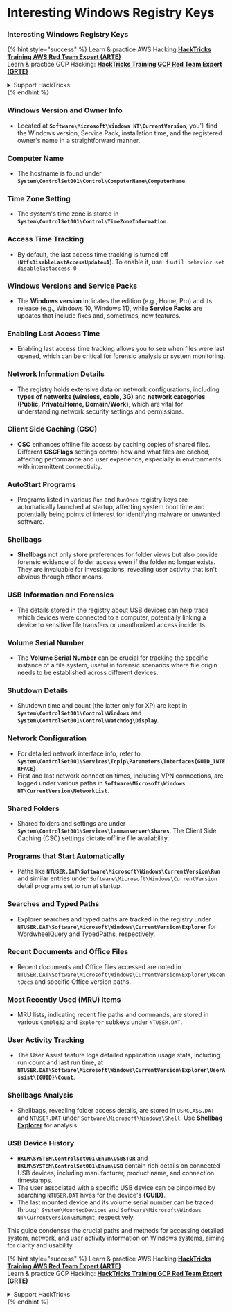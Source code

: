# Interesting Windows Registry Keys

### Interesting Windows Registry Keys

{% hint style="success" %}
Learn & practice AWS Hacking:<img src="/.gitbook/assets/arte.png" alt="" data-size="line">[**HackTricks Training AWS Red Team Expert (ARTE)**](https://training.hacktricks.xyz/courses/arte)<img src="/.gitbook/assets/arte.png" alt="" data-size="line">\
Learn & practice GCP Hacking: <img src="/.gitbook/assets/grte.png" alt="" data-size="line">[**HackTricks Training GCP Red Team Expert (GRTE)**<img src="/.gitbook/assets/grte.png" alt="" data-size="line">](https://training.hacktricks.xyz/courses/grte)

<details>

<summary>Support HackTricks</summary>

* Check the [**subscription plans**](https://github.com/sponsors/carlospolop)!
* **Join the** 💬 [**Discord group**](https://discord.gg/hRep4RUj7f) or the [**telegram group**](https://t.me/peass) or **follow** us on **Twitter** 🐦 [**@hacktricks\_live**](https://twitter.com/hacktricks\_live)**.**
* **Share hacking tricks by submitting PRs to the** [**HackTricks**](https://github.com/carlospolop/hacktricks) and [**HackTricks Cloud**](https://github.com/carlospolop/hacktricks-cloud) github repos.

</details>
{% endhint %}


### **Windows Version and Owner Info**
- Located at **`Software\Microsoft\Windows NT\CurrentVersion`**, you'll find the Windows version, Service Pack, installation time, and the registered owner's name in a straightforward manner.

### **Computer Name**
- The hostname is found under **`System\ControlSet001\Control\ComputerName\ComputerName`**.

### **Time Zone Setting**
- The system's time zone is stored in **`System\ControlSet001\Control\TimeZoneInformation`**.

### **Access Time Tracking**
- By default, the last access time tracking is turned off (**`NtfsDisableLastAccessUpdate=1`**). To enable it, use:
  `fsutil behavior set disablelastaccess 0`

### Windows Versions and Service Packs
- The **Windows version** indicates the edition (e.g., Home, Pro) and its release (e.g., Windows 10, Windows 11), while **Service Packs** are updates that include fixes and, sometimes, new features.

### Enabling Last Access Time
- Enabling last access time tracking allows you to see when files were last opened, which can be critical for forensic analysis or system monitoring.

### Network Information Details
- The registry holds extensive data on network configurations, including **types of networks (wireless, cable, 3G)** and **network categories (Public, Private/Home, Domain/Work)**, which are vital for understanding network security settings and permissions.

### Client Side Caching (CSC)
- **CSC** enhances offline file access by caching copies of shared files. Different **CSCFlags** settings control how and what files are cached, affecting performance and user experience, especially in environments with intermittent connectivity.

### AutoStart Programs
- Programs listed in various `Run` and `RunOnce` registry keys are automatically launched at startup, affecting system boot time and potentially being points of interest for identifying malware or unwanted software.

### Shellbags
- **Shellbags** not only store preferences for folder views but also provide forensic evidence of folder access even if the folder no longer exists. They are invaluable for investigations, revealing user activity that isn't obvious through other means.

### USB Information and Forensics
- The details stored in the registry about USB devices can help trace which devices were connected to a computer, potentially linking a device to sensitive file transfers or unauthorized access incidents.

### Volume Serial Number
- The **Volume Serial Number** can be crucial for tracking the specific instance of a file system, useful in forensic scenarios where file origin needs to be established across different devices.

### **Shutdown Details**
- Shutdown time and count (the latter only for XP) are kept in **`System\ControlSet001\Control\Windows`** and **`System\ControlSet001\Control\Watchdog\Display`**.

### **Network Configuration**
- For detailed network interface info, refer to **`System\ControlSet001\Services\Tcpip\Parameters\Interfaces{GUID_INTERFACE}`**.
- First and last network connection times, including VPN connections, are logged under various paths in **`Software\Microsoft\Windows NT\CurrentVersion\NetworkList`**.

### **Shared Folders**
- Shared folders and settings are under **`System\ControlSet001\Services\lanmanserver\Shares`**. The Client Side Caching (CSC) settings dictate offline file availability.

### **Programs that Start Automatically**
- Paths like **`NTUSER.DAT\Software\Microsoft\Windows\CurrentVersion\Run`** and similar entries under `Software\Microsoft\Windows\CurrentVersion` detail programs set to run at startup.

### **Searches and Typed Paths**
- Explorer searches and typed paths are tracked in the registry under **`NTUSER.DAT\Software\Microsoft\Windows\CurrentVersion\Explorer`** for WordwheelQuery and TypedPaths, respectively.

### **Recent Documents and Office Files**
- Recent documents and Office files accessed are noted in `NTUSER.DAT\Software\Microsoft\Windows\CurrentVersion\Explorer\RecentDocs` and specific Office version paths.

### **Most Recently Used (MRU) Items**
- MRU lists, indicating recent file paths and commands, are stored in various `ComDlg32` and `Explorer` subkeys under `NTUSER.DAT`.

### **User Activity Tracking**
- The User Assist feature logs detailed application usage stats, including run count and last run time, at **`NTUSER.DAT\Software\Microsoft\Windows\CurrentVersion\Explorer\UserAssist\{GUID}\Count`**.

### **Shellbags Analysis**
- Shellbags, revealing folder access details, are stored in `USRCLASS.DAT` and `NTUSER.DAT` under `Software\Microsoft\Windows\Shell`. Use **[Shellbag Explorer](https://ericzimmerman.github.io/#!index.md)** for analysis.

### **USB Device History**
- **`HKLM\SYSTEM\ControlSet001\Enum\USBSTOR`** and **`HKLM\SYSTEM\ControlSet001\Enum\USB`** contain rich details on connected USB devices, including manufacturer, product name, and connection timestamps.
- The user associated with a specific USB device can be pinpointed by searching `NTUSER.DAT` hives for the device's **{GUID}**.
- The last mounted device and its volume serial number can be traced through `System\MountedDevices` and `Software\Microsoft\Windows NT\CurrentVersion\EMDMgmt`, respectively.

This guide condenses the crucial paths and methods for accessing detailed system, network, and user activity information on Windows systems, aiming for clarity and usability.



{% hint style="success" %}
Learn & practice AWS Hacking:<img src="/.gitbook/assets/arte.png" alt="" data-size="line">[**HackTricks Training AWS Red Team Expert (ARTE)**](https://training.hacktricks.xyz/courses/arte)<img src="/.gitbook/assets/arte.png" alt="" data-size="line">\
Learn & practice GCP Hacking: <img src="/.gitbook/assets/grte.png" alt="" data-size="line">[**HackTricks Training GCP Red Team Expert (GRTE)**<img src="/.gitbook/assets/grte.png" alt="" data-size="line">](https://training.hacktricks.xyz/courses/grte)

<details>

<summary>Support HackTricks</summary>

* Check the [**subscription plans**](https://github.com/sponsors/carlospolop)!
* **Join the** 💬 [**Discord group**](https://discord.gg/hRep4RUj7f) or the [**telegram group**](https://t.me/peass) or **follow** us on **Twitter** 🐦 [**@hacktricks\_live**](https://twitter.com/hacktricks\_live)**.**
* **Share hacking tricks by submitting PRs to the** [**HackTricks**](https://github.com/carlospolop/hacktricks) and [**HackTricks Cloud**](https://github.com/carlospolop/hacktricks-cloud) github repos.

</details>
{% endhint %}
